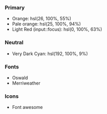 ### Primary

- Orange: hsl(26, 100%, 55%)
- Pale orange: hsl(25, 100%, 94%)
- Light Red (input::focus): hsl(0, 100%, 63%) 

### Neutral
- Very Dark Cyan: hsl(192, 100%, 9%)

### Fonts
- Oswald 
- Merriweather

### Icons
- Font awesome

